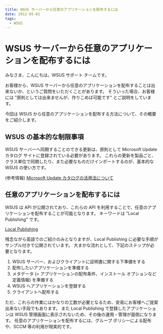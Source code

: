 ```yaml
---
title: WSUS サーバーから任意のアプリケーションを配布するには
date: 2012-05-01
tags:
  - WSUS
---
```

# WSUS サーバーから任意のアプリケーションを配布するには

みなさま、こんにちは。WSUS サポート チームです。

お客様から、WSUS サーバーから任意のアプリケーションを配布することは出来ないか、というご質問をいただくことがあります。
そういった場合、お客様には "原則としては出来ませんが、作りこめば可能です" とご説明をしています。

今回は WSUS から任意のアプリケーションを配布する方法について、その概要をご紹介します。

## WSUS の基本的な制限事項
WSUS サーバーへ同期することのできる更新は、原則として Microsoft Update カタログ サイトに登録されている必要があります。
これらの更新を製品ごと、クラス単位で同期したり、また必要なものだけインポートするのが、基本的な WSUS の使い方です。

(参考情報)
[Microsoft Update カタログの活用法について](https://jpmem.github.io/blog/wsus/2012-03-19_01/)

## 任意のアプリケーションを配布するには
WSUS は API が公開されており、これらの API を利用することで、任意のアプリケーションを配布することが可能となります。
キーワードは "Local Publishing" です。

[Local Publishing](https://msdn.microsoft.com/en-us/library/windows/desktop/bb902470.aspx)

残念ながら英語でのご紹介のみとなりますが、Local Publishing に必要な手順がサンプル付きで公開されています。
大まかな流れとして、下記のステップが必要となります。

1. WSUS サーバー、およびクライアントに証明書に関する下準備をする
2. 配布したいアプリケーションを準備する
3. メタデータ (= アプリケーションの配布条件、インストール オプションなど定義情報) を準備する
4. WSUS へアプリケーションを登録する
5. クライアントへ配布する

ただ、これらの作業にはかなりの工数が必要となるため、安易にお客様へご提案出来ない手段でもあります。
また Local Publishing で登録したアプリケーションは WSUS 管理画面に表示されないため、その後の運用・管理が面倒になります。
任意のアプリケーションを配布するには、グループ ポリシーによる配布や、SCCM 等の利用が現実的です。
